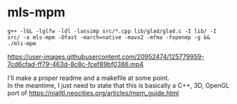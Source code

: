 # mls-mpm
`g++ -lGL -lglfw -ldl -lassimp src/*.cpp lib/glad/glad.c -I lib/ -I src/ -o mls-mpm -Ofast -march=native -mavx2 -mfma -fopenmp -g && ./mls-mpm`


https://user-images.githubusercontent.com/20952474/125779959-7cd6cfad-ff79-463d-8c8c-fcef89bf0386.mp4

I'll make a proper readme and a makefile at some point.  
In the meantime, I just need to state that this is basically a C++, 3D, OpenGL port of https://nialltl.neocities.org/articles/mpm_guide.html
